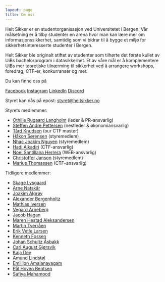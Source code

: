 ```yaml
---
layout: page
title: Om oss
---
```


Helt Sikker er en studentorganisasjon ved Universitetet i Bergen. Vår målsetning er å tilby studenter en arena hvor man kan lære mer om informasjonssikkerhet, samtidig som vi bidrar til å bygge et miljø for sikkerhetsinteresserte studenter i Bergen.

Helt Sikker ble originalt stiftet av studenter som tilhørte det første kullet av UiBs bachelorprogram i datasikkerhet. Et av våre mål er å komplementere UiBs mer teoretiske tilnærming til sikkerhet ved å arrangere workshops, foredrag, CTF-er, konkurranser og mer. 

Du kan finne oss på

[Facebook](https://www.facebook.com/groups/heltsikker)
[Instagram](https://www.instagram.com/heltsikker_bergen/)
[LinkedIn](https://www.linkedin.com/company/helt-sikker/?viewAsMember=true)
[Discord](https://discord.gg/3TDYtQw68)

Styret kan nås på epost: <styret@heltsikker.no>


Styrets medlemmer:

<!--
<div class = "container">
<figure style="text-align: center;">
    <img src="/public/Ukjent_bilde1.png" style="width: 12em; display: block; margin-bottom: 0; margin-right: auto;" alt="sometext" />
    <figcaption>  
        Navn  
    </figcaption>
</figure>

<figure>
     <img src="/public/Ukjent_bilde1.png" style="width: 12em;display:inline;margin-bottom: 0;margin-right: 12em;" alt="sometext" />
    <figcaption>
        Navn.
    </figcaption> 
</figure>
<figure>
     <img src="/public/Ukjent_bilde1.png" style="width: 12em;display:inline;margin-bottom: 0;margin-right: 12em;" alt="sometext" />
    <figcaption>
        Navn.
    </figcaption> 
</figure>
</div>
-->


* [Othilie Rugaard Langholm](https://www.linkedin.com/in/othilie-rugaard-langholm-0523a9230/) (leder & PR-ansvarlig)
* [Steffen Andre Pettersen](https://www.linkedin.com/in/steffen-andre-pettersen-44283424b/) (nestleder & økonomiansvarlig)
* [Tård Knudsen](https://www.linkedin.com/in/t%C3%A5rd-knudsen) (our CTF master)
* [Håkon Sørensen](https://www.linkedin.com/in/h%C3%A5kon-s%C3%B8rensen-6ba48185/) (styremedlem)
* [Nhac Joakim Nguyen](https://www.linkedin.com/in/nhac/) (styremedlem)
* [Hadi Alkadiri](https://www.linkedin.com/in/hadi-alkadiri/) (CTF-ansvarlig)
* [Noel Santillana Herrera](https://www.linkedin.com/in/noel-santillana-herrera-31a05699/) (WEB-ansvarlig)
* [Christoffer Janson](https://www.linkedin.com/in/christoffer-janson-a82684270/) (styremedlem)
* [Marius Thomassen](https://www.linkedin.com/in/marius-thomassen-0919431a5/) (CTF-ansvarlig)

Tidligere medlemmer:

* [Skage Lysgaard](https://www.linkedin.com/in/skage-lysgaard-9044a3175/)
* [Arne Natskår](https://www.linkedin.com/in/arne-natskår)
* [Joakim Algrøy](https://www.linkedin.com/in/joakim-algroy/)
* [Alexander Bergenholtz](http://uwu.dk/about/)
* [Mathias Iversen](https://www.linkedin.com/in/mathiasni/)
* [Vegard Arneberg](https://www.linkedin.com/in/vegard-mathisen-arneberg/)
* [Jacob Hagan](https://www.linkedin.com/in/jacob-hagan-2817a3140/)
* [Maren Hestad Aleksandersen](https://www.linkedin.com/in/maren-hestad-aleksandersen-900521182/)
* [Martin Tverråen](http://linkedin.com/in/martin-tverr%C3%A5en/)
* [Erik Vetle Larsen](http://linkedin.com/in/erikvetlelarsen/)
* [Kenneth Fossen](http://linkedin.com/in/kenneth-fossen/)
* [Johan Schultz Åsbakk](http://linkedin.com/in/johan-schultz-%C3%A5sbakk-685468169/)
* [Carl August Gjørsvik](http://linkedin.com/in/carl-august-gj%C3%B8rsvik-626b03152/)
* [Kaja Dey](http://linkedin.com/in/kaja-alexandra-dey-086b42126/)
* [Amund Lindstøl](http://linkedin.com/in/amund-lindst%C3%B8l-1857b5162/)
* [Emilijon Amalanayagam](https://www.linkedin.com/in/eaam/)
* [Pål Hoven Bentsen](https://www.linkedin.com/in/p%C3%A5l-hoven-bentsen-a09527197/)
* [Safiya Mahamood](https://www.linkedin.com/in/safiya-mahamood-b70460231/)
